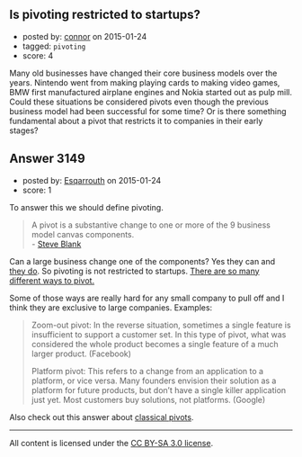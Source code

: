 ## Is pivoting restricted to startups?

- posted by: [connor](https://stackexchange.com/users/392995/connor) on 2015-01-24
- tagged: `pivoting`
- score: 4

<p>Many old businesses have changed their core business models over the years. Nintendo went from making playing cards to making video games, BMW first manufactured airplane engines and Nokia started out as pulp mill. Could these situations be considered pivots even though the previous business model had been successful for some time? Or is there something fundamental about a pivot that restricts it to companies in their early stages?</p>



## Answer 3149

- posted by: [Esqarrouth](https://stackexchange.com/users/3055586/esqarrouth) on 2015-01-24
- score: 1

<p>To answer this we should define pivoting.</p>

<blockquote>
  <p>A pivot is a substantive change to one or more of the 9 business model
  canvas components.<br>
  - <a href="http://steveblank.com/2014/01/14/whats-a-pivot/" rel="nofollow noreferrer">Steve Blank</a></p>
</blockquote>

<p>Can a large business change one of the components? Yes they can and <a href="http://www.forbes.com/sites/jasonnazar/2013/10/08/14-famous-business-pivots/" rel="nofollow noreferrer">they do</a>. So pivoting is not restricted to startups. <a href="http://www.forbes.com/sites/martinzwilling/2011/09/16/top-10-ways-entrepreneurs-pivot-a-lean-startup/" rel="nofollow noreferrer">There are so many different ways to pivot.</a> </p>

<p>Some of those ways are really hard for any small company to pull off and I think they are exclusive to large companies. Examples:</p>

<blockquote>
  <p>Zoom-out pivot: In the reverse situation, sometimes a single feature
  is insufficient to support a customer set. In this type of pivot, what
  was considered the whole product becomes a single feature of a much
  larger product. (Facebook)</p>
  
  <p>Platform pivot: This refers to a change from an application to a
  platform, or vice versa. Many founders envision their solution as a
  platform for future products, but don’t have a single killer
  application just yet. Most customers buy solutions, not platforms.
  (Google)</p>
</blockquote>

<p>Also check out this answer about <a href="https://startups.stackexchange.com/questions/3098/are-there-classical-pivots/3099#3099">classical pivots</a>.</p>




---

All content is licensed under the [CC BY-SA 3.0 license](https://creativecommons.org/licenses/by-sa/3.0/).
